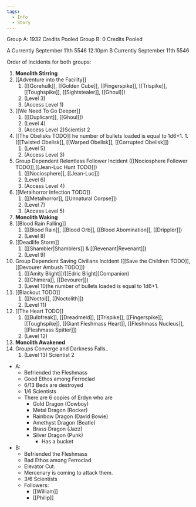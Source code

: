 ```yaml
---
tags:
  - Info
  - Story
---
```

Group A: 1932 Credits Pooled
Group B: 0 Credits Pooled

A Currently September 11th 5546 12:10pm
B Currently September 11th 5546

Order of Incidents for both groups:
1. **Monolith Stirring**
2. [[Adventure into the Facility]] 
	1. ([[Gorehulk]], [[Golden Cube]], [[Fingerspike]], [[Trispike]], [[Toughspike]], [[Sightstealer]], [[Ghoul]]) 
	2. (Level 3) 
	3. (Access Level 1)
3. [[We Need To Go Deeper]]
	1. ([[Duplicant]], [[Ghoul]])
	2. (Level 4) 
	3. (Access Level 2)Scientist 2
4. [[The Obelisks TODO]] 
he number of bullets loaded is equal to 1d6+1. 	1. ([[Twisted Obelisk]], [[Warped Obelisk]], [[Corrupted Obelisk]])
	1. (Level 5) 
	2. (Access Level 3)
5. Group Dependent Relentless Follower Incident ([[Nociosphere Follower TODO]],[[Jean-Luc Hunt TODO]])
	1. ([[Nociosphere]], [[Jean-Luc]])
	2. (Level 6) 
	3. (Access Level 4)
6. [[Metalhorror Infection TODO]] 
	1. ([[Metalhorror]], [[Unnatural Corpse]])
	2. (Level 7) 
	3. (Access Level 5)
7. **Monolith Waking**
8. [[Blood Rain Falling]]
	1. ([[Blood Rain]], [[Blood Orb]], [[Blood Abomination]], [[Drippler]])
	2. (Level 8)
9. [[Deadlife Storm]] 
	1. ([[Shambler|Shamblers]] & [[Revenant|Revenant]]) 
	2. (Level 9)
10. Group Dependent Saving Civilians Incident  ([[Save the Children TODO]],[[Devourer Ambush TODO]])
	1. ([[Amity Blight]]/[[Edric Blight]]Companion)
	2. ([[Chimera]], [[Devourer]])
	3. (Level 10)he number of bullets loaded is equal to 1d6+1. 
11. [[Blackout TODO]] 
	1. ([[Noctol]], [[Noctolith]])
	2. (Level 11)
12. [[The Heart TODO]]
	1. ([[Bulbfreak]], [[Dreadmeld]], [[Trispike]], [[Fingerspike]], [[Toughspike]], [[Giant Fleshmass Heart]], [[Fleshmass Nucleus]], [[Fleshmass Spitter]])
	2. (Level 12)
13. **Monolith Awakened**
14. Groups Converge and Darkness Falls..
	1. (Level 13)
Scientist 2

- A: 
	- Befriended the Fleshmass
	- Good Ethos among Ferroclad
	- 6/13 Beds are destroyed
	- 1/6 Scientists
	- There are 6 copies of Erdyn who are 
		- Gold Dragon (Cowboy)
		- Metal Dragon (Rocker)
		- Rainbow Dragon (David Bowie)
		- Amethyst Dragon (Beatle)
		- Brass Dragon (Jazz)
		- Silver Dragon (Punk)
			- Has a bucket
- B: 
	- Befriended the Fleshmass
	- Bad Ethos among Ferroclad
	- Elevator Cut.
	- Mercenary is coming to attack them.
	- 3/6 Scientists
	- Followers:
		- [[William]]
		- [[Philip]]